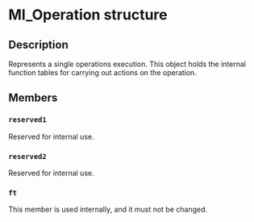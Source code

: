 # MI_Operation structure

## Description

Represents a single operations execution. This object
holds the internal function tables for carrying out actions on the
operation.

## Members

### `reserved1`

Reserved for internal use.

### `reserved2`

Reserved for internal use.

### `ft`

This member is used internally, and it must not be changed.
